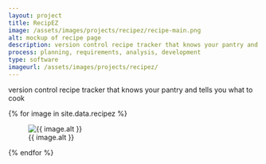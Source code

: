 ```yaml
---
layout: project
title: RecipEZ
image: /assets/images/projects/recipez/recipe-main.png
alt: mockup of recipe page
description: version control recipe tracker that knows your pantry and tells you what to cook
process: planning, requirements, analysis, development
type: software
imageurl: /assets/images/projects/recipez/
---
```


version control recipe tracker that knows your pantry and tells you what to cook

<div class="masonry-grid">
    {% for image in site.data.recipez %}
        <figure class="card">
            <img src="{{ page.imageurl }}{{ image.src }}.png" alt="{{ image.alt }}">
            <figcaption>{{ image.alt }}</figcaption>
        </figure>
    {% endfor %}
</div>
